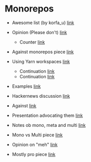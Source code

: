 # Monorepos

* Awesome list (by korfa_u) [link](https://github.com/korfuri/awesome-monorepo)
* Opinion (Please don't) [link](https://medium.com/@mattklein123/monorepos-please-dont-e9a279be011b)
  * Counter [link](https://medium.com/@adamhjk/monorepo-please-do-3657e08a4b70)
  
* Against monorepos piece [link](https://code.dblock.org/2014/04/28/why-one-giant-source-control-repository-is-bad-for-you-and-facebook.html)
* Using Yarn workspaces [link](https://yarnpkg.com/blog/2018/05/18/focused-workspaces/)
  * Continuation [link](https://yarnpkg.com/blog/2018/02/15/nohoist/)
  * Continuation [link](https://yarnpkg.com/blog/2017/08/02/introducing-workspaces/)
* Examples [link](https://medium.com/@maoberlehner/monorepos-in-the-wild-33c6eb246cb9)
* Hackernews discussion [link](https://news.ycombinator.com/item?id=9562923)
* Against [link](https://www.drmaciver.com/2016/10/why-you-should-use-a-single-repository-for-all-your-companys-projects/)
* Presentation advocating them [link](https://speakerdeck.com/garethr/the-monorepo-storing-your-source-code-has-never-been-so-much-fun)
* Notes ob mono, meta and multi [link](http://notes.burke.libbey.me/metarepo/)
* Mono vs Multi piece [link](http://www.gigamonkeys.com/mono-vs-multi/)
* Opinion on "meh" [link](https://redfin.engineering/well-never-know-whether-monorepos-are-better-2c08ab9324c0)
* Mostly pro piece [link](http://danluu.com/monorepo/)
